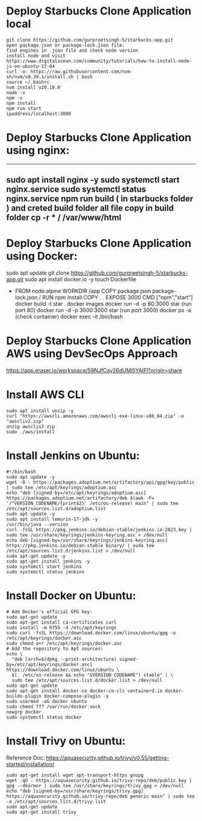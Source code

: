 # **Deploy Starbucks Clone Application local**
```
git clone https://github.com/gurpreetsingh-5/starbucks-app.git
open package.json or package-lock.json file.
find engines in .json file and check node version
install node and visit
https://www.digitalocean.com/community/tutorials/how-to-install-node-js-on-ubuntu-22-04
curl -o- https://raw.githubusercontent.com/nvm-sh/nvm/v0.39.1/install.sh | bash
source ~/.bashrc
nvm install v20.18.0
node -v
npm -v
npm install
npm run start
ipaddress/localhost:3000
```
 
# **Deploy Starbucks Clone Application using nginx:**
---
sudo apt install nginx -y
sudo systemctl start nginx.service
sudo systemctl status nginx.service
npm run build ( in starbucks folder )
and creted build folder
all file copy in build folder
cp -r * /  /var/www/html
---


# **Deploy Starbucks Clone Application using Docker:**
sudo apt update
git clone https://github.com/gurpreetsingh-5/starbucks-app.git
sudo apt install docker.io -y
touch Dockerfile
 - FROM node:alpine
   WORKDIR /app
   COPY package.json package-lock.json /
   RUN npm install
   COPY . .
   EXPOSE 3000
   CMD ["npm","start"]
docker build -t star .
docker images
docker run -d -p 80:3000 star (run port 80)
docker run -d -p 3000:3000 star (run port 3000)
docker ps -a (check container)
docker exec -it <container-id>  /bin/bash


# Deploy Starbucks Clone Application AWS using DevSecOps Approach
https://app.eraser.io/workspace/59NJfCay26dUMl5YAlFl?origin=share

# **Install AWS CLI**
```
sudo apt install unzip -y
curl "https://awscli.amazonaws.com/awscli-exe-linux-x86_64.zip" -o "awscliv2.zip"
unzip awscliv2.zip
sudo ./aws/install
```
 
# **Install Jenkins on Ubuntu:**

```
#!/bin/bash
sudo apt update -y
wget -O - https://packages.adoptium.net/artifactory/api/gpg/key/public | sudo tee /etc/apt/keyrings/adoptium.asc
echo "deb [signed-by=/etc/apt/keyrings/adoptium.asc] https://packages.adoptium.net/artifactory/deb $(awk -F= '/^VERSION_CODENAME/{print$2}' /etc/os-release) main" | sudo tee /etc/apt/sources.list.d/adoptium.list
sudo apt update -y
sudo apt install temurin-17-jdk -y
/usr/bin/java --version
curl -fsSL https://pkg.jenkins.io/debian-stable/jenkins.io-2023.key | sudo tee /usr/share/keyrings/jenkins-keyring.asc > /dev/null
echo deb [signed-by=/usr/share/keyrings/jenkins-keyring.asc] https://pkg.jenkins.io/debian-stable binary/ | sudo tee /etc/apt/sources.list.d/jenkins.list > /dev/null
sudo apt-get update -y
sudo apt-get install jenkins -y
sudo systemctl start jenkins
sudo systemctl status jenkins
```


# **Install Docker on Ubuntu:**
```
# Add Docker's official GPG key:
sudo apt-get update
sudo apt-get install ca-certificates curl
sudo install -m 0755 -d /etc/apt/keyrings
sudo curl -fsSL https://download.docker.com/linux/ubuntu/gpg -o /etc/apt/keyrings/docker.asc
sudo chmod a+r /etc/apt/keyrings/docker.asc
# Add the repository to Apt sources:
echo \
  "deb [arch=$(dpkg --print-architecture) signed-by=/etc/apt/keyrings/docker.asc] https://download.docker.com/linux/ubuntu \
  $(. /etc/os-release && echo "$VERSION_CODENAME") stable" | \
  sudo tee /etc/apt/sources.list.d/docker.list > /dev/null
sudo apt-get update
sudo apt-get install docker-ce docker-ce-cli containerd.io docker-buildx-plugin docker-compose-plugin -y
sudo usermod -aG docker ubuntu
sudo chmod 777 /var/run/docker.sock
newgrp docker
sudo systemctl status docker
```

# **Install Trivy on Ubuntu:**

Reference Doc: https://aquasecurity.github.io/trivy/v0.55/getting-started/installation/
```
sudo apt-get install wget apt-transport-https gnupg
wget -qO - https://aquasecurity.github.io/trivy-repo/deb/public.key | gpg --dearmor | sudo tee /usr/share/keyrings/trivy.gpg > /dev/null
echo "deb [signed-by=/usr/share/keyrings/trivy.gpg] https://aquasecurity.github.io/trivy-repo/deb generic main" | sudo tee -a /etc/apt/sources.list.d/trivy.list
sudo apt-get update
sudo apt-get install trivy
```
